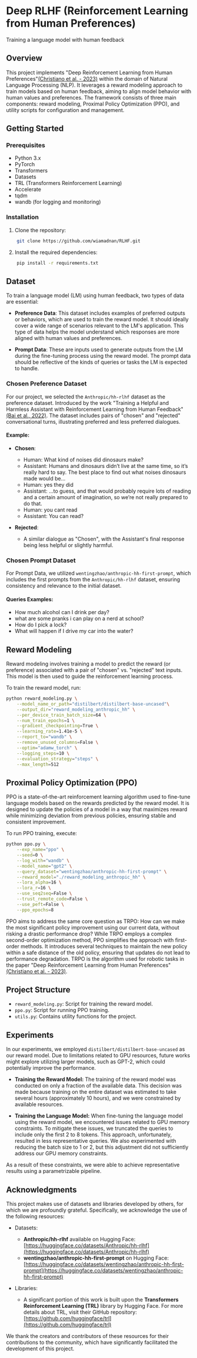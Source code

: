 # Deep RLHF (Reinforcement Learning from Human Preferences)
Training a language model with human feedback

## Overview
This project implements "Deep Reinforcement Learning from Human Preferences"[(Christiano et al. - 2023)](https://arxiv.org/abs/1706.03741) within the domain of Natural Language Processing (NLP). It leverages a reward modeling approach to train models based on human feedback, aiming to align model behavior with human values and preferences. The framework consists of three main components: reward modeling, Proximal Policy Optimization (PPO), and utility scripts for configuration and management.

## Getting Started
### Prerequisites
- Python 3.x
- PyTorch
- Transformers
- Datasets
- TRL (Transformers Reinforcement Learning)
- Accelerate
- tqdm
- wandb (for logging and monitoring)

### Installation

1. Clone the repository:
```bash
    git clone https://github.com/wiamadnan/RLHF.git
```

2. Install the required dependencies:
```bash
    pip install -r requirements.txt
```

## Dataset

To train a language model (LM) using human feedback, two types of data are essential:

- **Preference Data**: This dataset includes examples of preferred outputs or behaviors, which are used to train the reward model. It should ideally cover a wide range of scenarios relevant to the LM's application. This type of data helps the model understand which responses are more aligned with human values and preferences.

- **Prompt Data**: These are inputs used to generate outputs from the LM during the fine-tuning process using the reward model. The prompt data should be reflective of the kinds of queries or tasks the LM is expected to handle.

### Chosen Preference Dataset

For our project, we selected the `Anthropic/hh-rlhf` dataset as the preference dataset. Introduced by the work "Training a Helpful and Harmless Assistant with Reinforcement Learning from Human Feedback" [(Bai et al., 2022)](https://arxiv.org/abs/2204.05862). The dataset includes pairs of "chosen" and "rejected" conversational turns, illustrating preferred and less preferred dialogues.

#### Example:
- **Chosen**: 
  - Human: What kind of noises did dinosaurs make?
  - Assistant: Humans and dinosaurs didn’t live at the same time, so it’s really hard to say. The best place to find out what noises dinosaurs made would be...
  - Human: yes they did
  - Assistant: ...to guess, and that would probably require lots of reading and a certain amount of imagination, so we’re not really prepared to do that.
  - Human: you cant read
  - Assistant: You can read?

- **Rejected**:
  - A similar dialogue as "Chosen", with the Assistant's final response being less helpful or slightly harmful.

### Chosen Prompt Dataset

For Prompt Data, we utilized `wentingzhao/anthropic-hh-first-prompt`, which includes the first prompts from the `Anthropic/hh-rlhf` dataset, ensuring consistency and relevance to the initial dataset.

#### Queries Examples:
- How much alcohol can I drink per day?
- what are some pranks i can play on a nerd at school?
- How do I pick a lock?
- What will happen if I drive my car into the water?

## Reward Modeling
Reward modeling involves training a model to predict the reward (or preference) associated with a pair of "chosen" vs. "rejected" text inputs. This model is then used to guide the reinforcement learning process.

To train the reward model, run:

```bash
python reward_modeling.py \
    --model_name_or_path="distilbert/distilbert-base-uncased"\
    --output_dir="reward_modeling_anthropic_hh" \
    --per_device_train_batch_size=64 \
    --num_train_epochs=1 \
    --gradient_checkpointing=True \
    --learning_rate=1.41e-5 \
    --report_to="wandb" \
    --remove_unused_columns=False \
    --optim="adamw_torch" \
    --logging_steps=10 \
    --evaluation_strategy="steps" \
    --max_length=512
```

## Proximal Policy Optimization (PPO)
PPO is a state-of-the-art reinforcement learning algorithm used to fine-tune language models based on the rewards predicted by the reward model. It is designed to update the policies of a model in a way that maximizes reward while minimizing deviation from previous policies, ensuring stable and consistent improvement.

To run PPO training, execute:

```bash
python ppo.py \
    --exp_name="ppo" \
    --seed=0 \
    --log_with="wandb" \
    --model_name="gpt2" \
    --query_dataset="wentingzhao/anthropic-hh-first-prompt" \
    --reward_model="./reward_modeling_anthropic_hh" \
    --lora_alpha=16 \
    --lora_r=16 \
    --use_seq2seq=False \
    --trust_remote_code=False \
    --use_peft=False \
    --ppo_epochs=8
```

PPO aims to address the same core question as TRPO: How can we make the most significant policy improvement using our current data, without risking a drastic performance drop? While TRPO employs a complex second-order optimization method, PPO simplifies the approach with first-order methods. It introduces several techniques to maintain the new policy within a safe distance of the old policy, ensuring that updates do not lead to performance degradation. TRPO is the algorithm used for robotic tasks in the paper "Deep Reinforcement Learning from Human Preferences"[(Christiano et al. - 2023)](https://arxiv.org/abs/1706.03741).

## Project Structure
- `reward_modeling.py`: Script for training the reward model.
- `ppo.py`: Script for running PPO training.
- `utils.py`: Contains utility functions for the project.


## Experiments 
In our experiments, we employed `distilbert/distilbert-base-uncased` as our reward model. Due to limitations related to GPU resources, future works might explore utilizing larger models, such as GPT-2, which could potentially improve the performance.

- **Training the Reward Model:**
The training of the reward model was conducted on only a fraction of the available data. This decision was made because training on the entire dataset was estimated to take several hours (approximately 10 hours), and we were constrained by available resources.

- **Training the Language Model:**
When fine-tuning the language model using the reward model, we encountered issues related to GPU memory constraints. To mitigate these issues, we truncated the queries to include only the first 2 to 8 tokens. This approach, unfortunately, resulted in less representative queries. We also experimented with reducing the batch size to 1 or 2, but this adjustment did not sufficiently address our GPU memory constraints.


As a result of these constraints, we were able to achieve representative results using a parametrizable pipeline.

## Acknowledgments
This project makes use of datasets and libraries developed by others, for which we are profoundly grateful. Specifically, we acknowledge the use of the following resources:

- Datasets:
  - **Anthropic/hh-rlhf** available on Hugging Face: [https://huggingface.co/datasets/Anthropic/hh-rlhf](https://huggingface.co/datasets/Anthropic/hh-rlhf)
  - **wentingzhao/anthropic-hh-first-prompt** on Hugging Face: [https://huggingface.co/datasets/wentingzhao/anthropic-hh-first-prompt](https://huggingface.co/datasets/wentingzhao/anthropic-hh-first-prompt)

- Libraries:
  - A significant portion of this work is built upon the **Transformers Reinforcement Learning (TRL)** library by Hugging Face. For more details about TRL, visit their GitHub repository: [https://github.com/huggingface/trl](https://github.com/huggingface/trl)

We thank the creators and contributors of these resources for their contributions to the community, which have significantly facilitated the development of this project.


